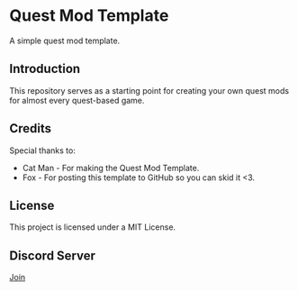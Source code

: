 # Quest Mod Template

A simple quest mod template.

## Introduction

This repository serves as a starting point for creating your own quest mods for almost every quest-based game.

## Credits

Special thanks to:

- Cat Man - For making the Quest Mod Template.
- Fox - For posting this template to GitHub so you can skid it <3.

## License

This project is licensed under  a MIT License.

## Discord Server

[Join](https://discord.gg/Jxk44JBfAc)
